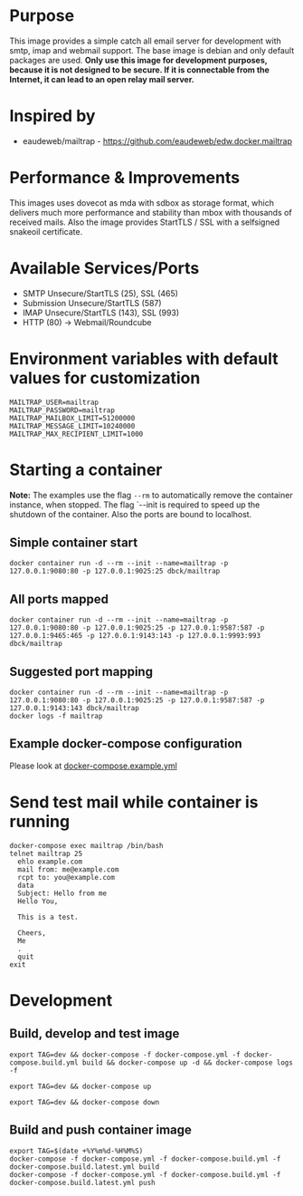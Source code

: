# Purpose

This image provides a simple catch all email server for development with smtp, imap and webmail support. The base image is debian and only default packages are used. **Only use this image for development purposes, because it is not designed to be secure. If it is connectable from the Internet, it can lead to an open relay mail server.**

# Inspired by

* eaudeweb/mailtrap - https://github.com/eaudeweb/edw.docker.mailtrap

# Performance & Improvements

This images uses dovecot as mda with sdbox as storage format, which delivers much more performance and stability than mbox with thousands of received mails. Also the image provides StartTLS / SSL with a selfsigned snakeoil certificate.

# Available Services/Ports

* SMTP Unsecure/StartTLS (25), SSL (465)
* Submission Unsecure/StartTLS (587)
* IMAP Unsecure/StartTLS (143), SSL (993)
* HTTP (80) -> Webmail/Roundcube

# Environment variables with default values for customization

```
MAILTRAP_USER=mailtrap
MAILTRAP_PASSWORD=mailtrap
MAILTRAP_MAILBOX_LIMIT=51200000
MAILTRAP_MESSAGE_LIMIT=10240000
MAILTRAP_MAX_RECIPIENT_LIMIT=1000
```

# Starting a container

**Note:** The examples use the flag `--rm` to automatically remove the container instance, when stopped. The flag `--init is required to speed up the shutdown of the container. Also the ports are bound to localhost.

## Simple container start

```
docker container run -d --rm --init --name=mailtrap -p 127.0.0.1:9080:80 -p 127.0.0.1:9025:25 dbck/mailtrap
```

## All ports mapped

```
docker container run -d --rm --init --name=mailtrap -p 127.0.0.1:9080:80 -p 127.0.0.1:9025:25 -p 127.0.0.1:9587:587 -p 127.0.0.1:9465:465 -p 127.0.0.1:9143:143 -p 127.0.0.1:9993:993 dbck/mailtrap
```

## Suggested port mapping

```
docker container run -d --rm --init --name=mailtrap -p 127.0.0.1:9080:80 -p 127.0.0.1:9025:25 -p 127.0.0.1:9587:587 -p 127.0.0.1:9143:143 dbck/mailtrap
docker logs -f mailtrap
```

## Example docker-compose configuration

Please look at [docker-compose.example.yml](https://github.com/dbck/docker-mailtrap/blob/main/docker-compose.example.yml)

# Send test mail while container is running

```
docker-compose exec mailtrap /bin/bash
telnet mailtrap 25
  ehlo example.com
  mail from: me@example.com
  rcpt to: you@example.com
  data
  Subject: Hello from me
  Hello You,

  This is a test.

  Cheers,
  Me
  .
  quit
exit
```

# Development

## Build, develop and test image

```
export TAG=dev && docker-compose -f docker-compose.yml -f docker-compose.build.yml build && docker-compose up -d && docker-compose logs -f
```

```
export TAG=dev && docker-compose up
```

```
export TAG=dev && docker-compose down
```

## Build and push container image

```
export TAG=$(date +%Y%m%d-%H%M%S)
docker-compose -f docker-compose.yml -f docker-compose.build.yml -f docker-compose.build.latest.yml build
docker-compose -f docker-compose.yml -f docker-compose.build.yml -f docker-compose.build.latest.yml push
```